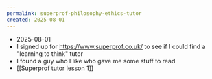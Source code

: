 ```yaml
---
permalink: superprof-philosophy-ethics-tutor
created: 2025-08-01
---
```

- 2025-08-01
- I signed up for https://www.superprof.co.uk/ to see if I could find a "learning to think" tutor
- I found a guy who I like who gave me some stuff to read
- [[Superprof tutor lesson 1]]
